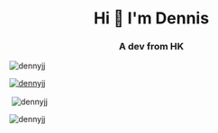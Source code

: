 <h1 align="center">Hi 👋 I'm Dennis</h1>
<h3 align="center">A dev from HK</h3>

<p align="left"> <img src="https://komarev.com/ghpvc/?username=dennyjj&label=Profile%20views&color=0e75b6&style=flat" alt="dennyjj" /> </p>

<p align="left"> <a href="https://github.com/ryo-ma/github-profile-trophy"><img src="https://github-profile-trophy.vercel.app/?username=dennyjj" alt="dennyjj" /></a> </p>

<p>&nbsp;<img align="center" src="https://github-readme-stats.vercel.app/api?username=dennyjj&show_icons=true&locale=en" alt="dennyjj" /></p>

<p><img align="center" src="https://github-readme-streak-stats.herokuapp.com/?user=dennyjj&" alt="dennyjj" /></p>
